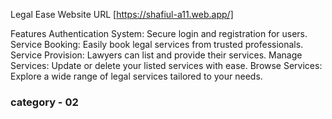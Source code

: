 Legal Ease
Website URL
[https://shafiul-a11.web.app/]

Features
Authentication System: Secure login and registration for users.
Service Booking: Easily book legal services from trusted professionals.
Service Provision: Lawyers can list and provide their services.
Manage Services: Update or delete your listed services with ease.
Browse Services: Explore a wide range of legal services tailored to your needs.

### category - 02 
